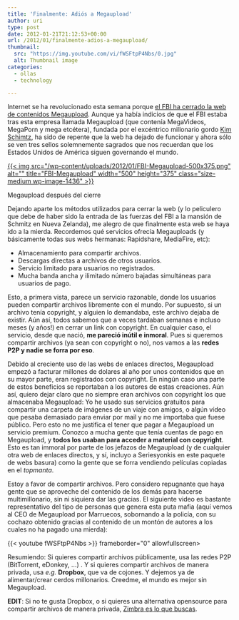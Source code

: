 ```yaml
---
title: 'Finalmente: Adiós a Megaupload'
author: uri
type: post
date: 2012-01-21T21:12:53+00:00
url: /2012/01/finalmente-adios-a-megaupload/
thumbnail:
  src: "https://img.youtube.com/vi/fWSFtpP4Nbs/0.jpg"
  alt: Thumbnail image
categories:
  - ollas
  - technology

---
```

Internet se ha revolucionado esta semana porque [el FBI ha cerrado la web de contenidos Megaupload][1]. Aunque ya había indicios de que el FBI estaba tras esta empresa llamada Megaupload (que contenía MegaVideos, MegaPorn y mega etcétera), fundada por el excéntrico millonario gordo [Kim Schimtz][2], ha sido de repente que la web ha dejado de funcionar y ahora sólo se ven tres sellos solemnemente sagrados que nos recuerdan que los Estados Unidos de América siguen governando el mundo.

<div id="attachment_1436" style="width: 510px" class="wp-caption aligncenter">
  <a href="/wp-content/uploads/2012/01/FBI-Megaupload.png">{{< img src="/wp-content/uploads/2012/01/FBI-Megaupload-500x375.png" alt="" title="FBI-Megaupload" width="500" height="375" class="size-medium wp-image-1436" >}}</a>
  
  <p class="wp-caption-text">
    Megaupload después del cierre
  </p>
</div>

Dejando aparte los métodos utilizados para cerrar la web (y lo peliculero que debe de haber sido la entrada de las fuerzas del FBI a la mansión de Schmitz en Nueva Zelanda), me alegro de que finalmente esta web se haya ido a la mierda. Recordemos qué servicios ofrecía Megauploads (y básicamente todas sus webs hermanas: Rapidshare, MediaFire, etc):

  * Almacenamiento para compartir archivos.
  * Descargas directas a archivos de otros usuarios.
  * Servicio limitado para usuarios no registrados.
  * Mucha banda ancha y ilimitado número bajadas simultáneas para usuarios de pago.

Esto, a primera vista, parece un servicio razonable, donde los usuarios pueden compartir archivos libremente con el mundo. Por supuesto, si un archivo tenía copyright, y alguien lo demandaba, este archivo dejaba de existir. Aún así, todos sabemos que a veces tardaban semanas e incluso meses (y años!) en cerrar un link con copyright. En cualquier caso, el servicio, desde que nació, **me pareció inútil e inmoral**. Pues si queremos compartir archivos (ya sean con copyright o no), nos vamos a las **redes P2P y nadie se forra por eso**.

Debido al creciente uso de las webs de enlaces directos, Megaupload empezó a facturar millones de dolares al año por unos contenidos que en su mayor parte, eran registrados con copyright. En ningún caso una parte de estos beneficios se reportaban a los autores de estas creaciones. Aún así, quiero dejar claro que no siempre eran archivos con copyright los que almacenaba Megaupload: Yo he usado sus servicios gratuitos para compartir una carpeta de imágenes de un viaje con amigos, o algún vídeo que pesaba demasiado para enviar por mail y no me importaba que fuese público. Pero esto no me justifica el tener que pagar a Megaupload un servicio premium. Conozco a mucha gente que tenía cuentas de pago en Megaupload, y **todos los usaban para acceder a material con copyright**. Esto es tan immoral por parte de los jefazos de Megaupload (y de cualquier otra web de enlaces directos, y sí, incluyo a Seriesyonkis en este paquete de webs basura) como la gente que se forra vendiendo películas copiadas en el _topmanta_.

Estoy a favor de compartir archivos. Pero considero repugnante que haya gente que se aproveche del contenido de los demás para hacerse multimillonario, sin ni siquiera dar las gracias. El siguiente video es bastante representativo del tipo de personas que genera esta puta mafia (aquí vemos al CEO de Megaupload por Marruecos, sobornando a la policía, con su cochazo obtenido gracias al contenido de un montón de autores a los cuales no ha pagado una mierda):

{{< youtube fWSFtpP4Nbs >}} frameborder="0" allowfullscreen></iframe>

Resumiendo: Si quieres compartir archivos públicamente, usa las redes P2P (BitTorrent, eDonkey, &#8230;) . Y si quieres compartir archivos de manera privada, usa _e.g._ **Dropbox**, que va de cojones. Y dejemos ya de alimentar/crear cerdos millonarios. Creedme, el mundo es mejor sin Megaupload.

**EDIT**: Si no te gusta Dropbox, o si quieres una alternativa opensource para compartir archivos de manera privada, [Zimbra es lo que buscas][3].

 [1]: http://www.elmundo.es/elmundo/2012/01/19/navegante/1327002605.html
 [2]: http://en.wikipedia.org/wiki/Kim_Schmitz
 [3]: http://www.jorgedelacruz.es/2012/01/18/el-servidor-webdav-perfecto-un-dropbox-corporativo-gratuito-y-opensource/